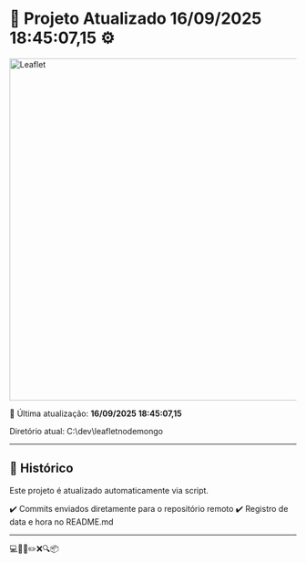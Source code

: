 # 🚀 Projeto Atualizado **16/09/2025 18:45:07,15** ⚙️


<img width="600" src="https://rawgit.com/Leaflet/Leaflet/main/src/images/logo.svg" alt="Leaflet" />


📅 Última atualização: **16/09/2025 18:45:07,15**

Diretório atual: C:\dev\leafletnodemongo

---

## 📌 Histórico
Este projeto é atualizado automaticamente via script.

✔️ Commits enviados diretamente para o repositório remoto
✔️ Registro de data e hora no README.md

---

💻🧠✅✏️❌🔍📦
